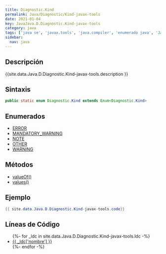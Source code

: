 ```yaml
---
title: Diagnostic.Kind
permalink: Java/Diagnostic/Kind-javax-tools
date: 2021-01-04
key: JavaJava.D.Diagnostic.Kind-javax-tools
category: java
tags: ['java se', 'javax.tools', 'java.compiler', 'enumerado java', 'Java 1.0']
sidebar: 
  nav: java
---
```


## Descripción
{{site.data.Java.D.Diagnostic.Kind-javax-tools.description }}

## Sintaxis
~~~java
public static enum Diagnostic.Kind extends Enum<Diagnostic.Kind>
~~~

## Enumerados
* [ERROR](/Java/Diagnostic/Kind-javax-tools/ERROR)
* [MANDATORY_WARNING](/Java/Diagnostic/Kind-javax-tools/MANDATORY_WARNING)
* [NOTE](/Java/Diagnostic/Kind-javax-tools/NOTE)
* [OTHER](/Java/Diagnostic/Kind-javax-tools/OTHER)
* [WARNING](/Java/Diagnostic/Kind-javax-tools/WARNING)

## Métodos
* [valueOf()](/Java/Diagnostic/Kind-javax-tools/valueOf)
* [values()](/Java/Diagnostic/Kind-javax-tools/values)

## Ejemplo
~~~java
{{ site.data.Java.D.Diagnostic.Kind-javax-tools.code}}
~~~

## Líneas de Código
<ul>
{%- for _ldc in site.data.Java.D.Diagnostic.Kind-javax-tools.ldc -%}
   <li>
       <a href="{{_ldc['url'] }}">{{ _ldc['nombre'] }}</a>
   </li>
{%- endfor -%}
</ul>
